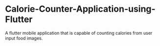 # Calorie-Counter-Application-using-Flutter
A flutter mobile application that is capable of counting calories from user input food images.
